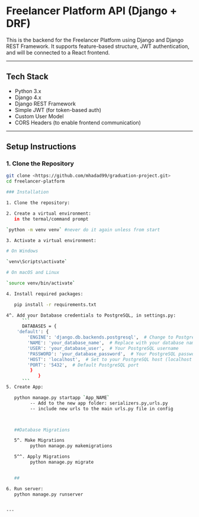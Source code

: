 # Freelancer Platform API (Django + DRF)

This is the backend for the Freelancer Platform using Django and Django REST Framework. It supports feature-based structure, JWT authentication, and will be connected to a React frontend.

---

## Tech Stack

- Python 3.x
- Django 4.x
- Django REST Framework
- Simple JWT (for token-based auth)
- Custom User Model
- CORS Headers (to enable frontend communication)

---

## Setup Instructions

### 1. Clone the Repository

````bash
git clone <https://github.com/mhadad99/graduation-project.git>
cd freelancer-platform

### Installation

1. Clone the repository:

2. Create a virtual environment:
   in the termal/command prompt

`python -m venv venv` #never do it again unless from start

3. Activate a virtual environment:

# On Windows

`venv\Scripts\activate`

# On macOS and Linux

`source venv/bin/activate`

4. Install required packages:

   pip install -r requirements.txt

4^. Add your Database credentials to PostgreSQL, in settings.py:
      ```
      DATABASES = {
    'default': {
        'ENGINE': 'django.db.backends.postgresql',  # Change to PostgreSQL
        'NAME': 'your_database_name',  # Replace with your database name
        'USER': 'your_database_user',  # Your PostgreSQL username
        'PASSWORD': 'your_database_password',  # Your PostgreSQL password
        'HOST': 'localhost',  # Set to your PostgreSQL host (localhost if it's on the same machine)
        'PORT': '5432',  # Default PostgreSQL port
         }
            }
      ```
5. Create App:

   python manage.py startapp `App_NAME`
         -- Add to the new app folder: serializers.py,urls.py
         -- include new urls to the main urls.py file in config



   ##Database Migrations

   5^. Make Migrations
         python manage.py makemigrations

   5^^. Apply Migrations
         python manage.py migrate


   ##

6. Run server:
   python manage.py runserver


---
````
